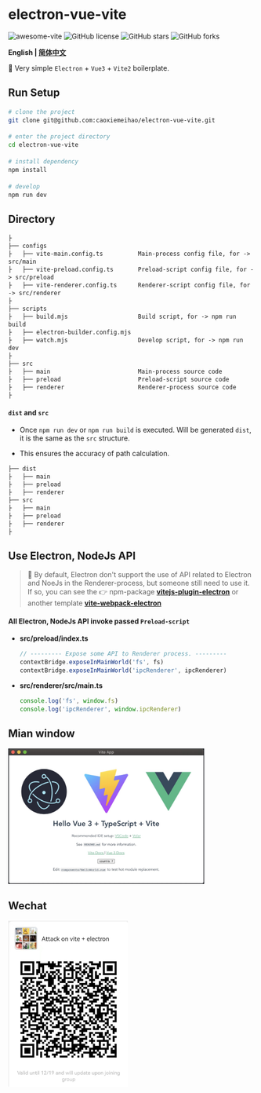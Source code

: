 # electron-vue-vite

![awesome-vite](https://camo.githubusercontent.com/abb97269de2982c379cbc128bba93ba724d8822bfbe082737772bd4feb59cb54/68747470733a2f2f63646e2e7261776769742e636f6d2f73696e647265736f726875732f617765736f6d652f643733303566333864323966656437386661383536353265336136336531353464643865383832392f6d656469612f62616467652e737667)
![GitHub license](https://img.shields.io/github/license/caoxiemeihao/electron-vue-vite?style=flat)
![GitHub stars](https://img.shields.io/github/stars/caoxiemeihao/electron-vue-vite?color=fa6470&style=flat)
![GitHub forks](https://img.shields.io/github/forks/caoxiemeihao/electron-vue-vite?style=flat)


**English | [简体中文](README.zh-CN.md)**

🥳 Very simple `Electron` + `Vue3` + `Vite2` boilerplate.

## Run Setup

  ```bash
  # clone the project
  git clone git@github.com:caoxiemeihao/electron-vue-vite.git

  # enter the project directory
  cd electron-vue-vite

  # install dependency
  npm install

  # develop
  npm run dev
  ```

## Directory

```tree
├
├── configs
├   ├── vite-main.config.ts          Main-process config file, for -> src/main
├   ├── vite-preload.config.ts       Preload-script config file, for -> src/preload
├   ├── vite-renderer.config.ts      Renderer-script config file, for -> src/renderer
├
├── scripts
├   ├── build.mjs                    Build script, for -> npm run build
├   ├── electron-builder.config.mjs
├   ├── watch.mjs                    Develop script, for -> npm run dev
├
├── src
├   ├── main                         Main-process source code
├   ├── preload                      Preload-script source code
├   ├── renderer                     Renderer-process source code
├
```

#### `dist` and `src`

- Once `npm run dev` or `npm run build` is executed. Will be generated `dist`, it is the same as the `src` structure.

- This ensures the accuracy of path calculation.

```tree
├── dist
├   ├── main
├   ├── preload
├   ├── renderer
├── src
├   ├── main
├   ├── preload
├   ├── renderer
├
```

## Use Electron, NodeJs API

> 🚨 By default, Electron don't support the use of API related to Electron and NoeJs in the Renderer-process, but someone still need to use it. If so, you can see the 👉 npm-package **[vitejs-plugin-electron](https://www.npmjs.com/package/vitejs-plugin-electron)** or another template **[vite-webpack-electron](https://github.com/caoxiemeihao/vite-webpack-electron)**

#### All Electron, NodeJs API invoke passed `Preload-script`

* **src/preload/index.ts**

  ```typescript
  // --------- Expose some API to Renderer process. ---------
  contextBridge.exposeInMainWorld('fs', fs)
  contextBridge.exposeInMainWorld('ipcRenderer', ipcRenderer)
  ```

* **src/renderer/src/main.ts**

  ```typescript
  console.log('fs', window.fs)
  console.log('ipcRenderer', window.ipcRenderer)
  ```

## Mian window
<img width="400px" src="https://raw.githubusercontent.com/caoxiemeihao/blog/main/electron-vue-vite/screenshot/electron-15.png" />

## Wechat

<img width="244px" src="https://raw.githubusercontent.com/caoxiemeihao/blog/main/assets/wechat/group/qrcode.jpg" />
